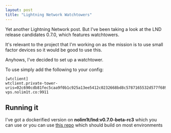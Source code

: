 ```yaml
---
layout: post
title: "Lightning Network Watchtowers"
---
```


Yet another Lightning Network post. But I've been taking a look at the LND release candidates 0.7.0, which features watchtowers.

It's relevant to the project that I'm working on as the mission is to use small factor devices so it would be good to use this.

Anyhows, I've decided to set up a watchtower.

To use simply add the following to your config:

```
[wtclient]
wtclient.private-tower-uris=02c690cdb81fec5caa9f0b1c925a13ee5412c0232668bd8c5787165532d577f689@ln-vps.nolim1t.co:9911
```

## Running it

I've got a dockerified version on **nolim1t/lnd:v0.7.0-beta-rc3** which you can use or you can use [this repo](https://gitlab.com/nolim1t/lnd/tree/v0.7.0-beta-rc3-mainnet) which should build on most environments

